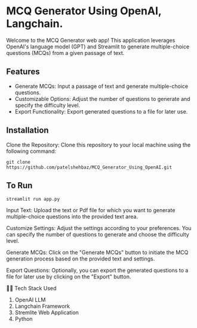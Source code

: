 # MCQ Generator Using OpenAI, Langchain.

Welcome to the MCQ Generator web app! This application leverages OpenAI's language model (GPT) and Streamlit to generate multiple-choice questions (MCQs) from a given passage of text.

## Features

- Generate MCQs: Input a passage of text and generate multiple-choice questions.
- Customizable Options: Adjust the number of questions to generate and specify the difficulty level.
- Export Functionality: Export generated questions to a file for later use.

## Installation

Clone the Repository: Clone this repository to your local machine using the following command:

```
git clone https://github.com/patelshehbaz/MCQ_Generator_Using_OpenAI.git
```

## To Run

```
streamlit run app.py

```

Input Text: Upload the text or Pdf file for which you want to generate multiple-choice questions into the provided text area.

Customize Settings: Adjust the settings according to your preferences. You can specify the number of questions to generate and choose the difficulty level.

Generate MCQs: Click on the "Generate MCQs" button to initiate the MCQ generation process based on the provided text and settings.

Export Questions: Optionally, you can export the generated questions to a file for later use by clicking on the "Export" button.

👨‍💻 Tech Stack Used

1. OpenAI LLM
2. Langchain Framework
3. Stremlite Web Application
4. Python
